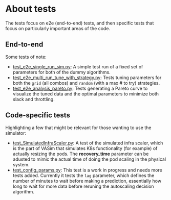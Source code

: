 # About tests

The tests focus on e2e (end-to-end) tests, and then specific tests that focus on particularly important areas of the code.


## End-to-end
Some tests of note:
* [test_e2e_single_run_sim.py](tests/test_e2e_single_run_sim.py): A simple test run of a fixed set of parameters for both of the dummy algorithms.
* [test_e2e_multi_run_tune_with_strategy.py](tests/test_e2e_multi_run_tune_with_strategy.py): Tests tuning parameters for both the `grid` (all combos) and `random` (with a max # to try) strategies.
* [test_e2e_analysis_pareto.py](tests/test_e2e_analysis_pareto.py): Tests generating a Pareto curve to visualize the tuned data and the optimal parameters to minimize both slack and throttling.


## Code-specific tests
Highlighting a few that might be relevant for those wanting to use the simulator:
* [test_SimulatedInfraScaler.py](tests/test_SimulatedInfraScaler.py): A test of the simulated infra scaler, which is the part of VASim that simulates K8s functionality (for example) of actually resizing the pods. The **recovery_time** parameter can be adusted to mimic the actual time of doing the pod scaling in the physical system.
* [test_config_params.py](tests/test_config_params.py): This test is a work in progress and needs more tests added. Currently it tests the `lag` parameter, which defines the number of minutes to wait before making a prediction, essentially how long to wait for more data before reruning the autoscaling decision algorithm.
